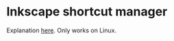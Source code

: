 # Inkscape shortcut manager

Explanation [here](https://castel.dev/post/lecture-notes-2). Only works on Linux.
